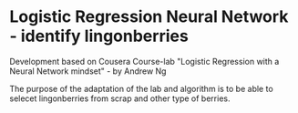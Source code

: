# Logistic Regression Neural Network - identify lingonberries
Development based on Cousera Course-lab "Logistic Regression with a Neural Network mindset" - by Andrew Ng

The purpose of the adaptation of the lab and algorithm is to be able to selecet lingonberries from scrap and other type of berries.
